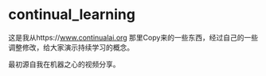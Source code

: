 # continual_learning

这是我从https://www.continualai.org 那里Copy来的一些东西，经过自己的一些调整修改，给大家演示持续学习的概念。

最初源自我在机器之心的视频分享。
